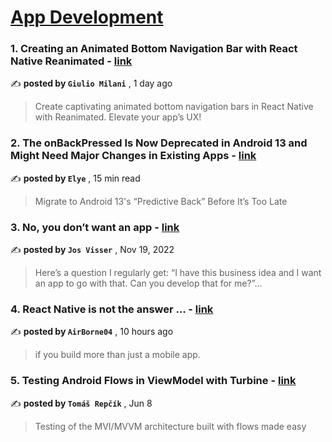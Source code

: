 
<h1><a href=https://medium.com/tag/mobile-app-development/recommended target="_blank" rel="noopener noreferrer">App Development</a></h1>
<h3>1. Creating an Animated Bottom Navigation Bar with React Native Reanimated - <a href=https://medium.com/stackademic/creating-an-animated-bottom-navigation-bar-with-react-native-reanimated-dac6e7542375?source=tag_recommended_feed---------0-84----------mobile_app_development----------7c1bbedf_f1e2_4b88_a59e_5a2f5d95e23e------- target="_blank" rel="noopener noreferrer">link</a></h3>

✍️ **posted by `Giulio Milani`** <date> , 1 day ago</date>

<blockquote>Create captivating animated bottom navigation bars in React Native with Reanimated. Elevate your app’s UX!</blockquote>

<h3>2. The onBackPressed Is Now Deprecated in Android 13 and Might Need Major Changes in Existing Apps - <a href=https://medium.com/mobile-app-development-publication/migrate-to-android-13-predictive-back-soon-before-its-too-late-e1e1723f392?source=tag_recommended_feed---------1-107----------mobile_app_development----------7c1bbedf_f1e2_4b88_a59e_5a2f5d95e23e------- target="_blank" rel="noopener noreferrer">link</a></h3>

✍️ **posted by `Elye`** <date> , 15 min read</date>

<blockquote>Migrate to Android 13's “Predictive Back” Before It’s Too Late</blockquote>

<h3>3. No, you don’t want an app - <a href=https://medium.com/@josvisser/no-you-dont-want-an-app-fed11706db5c?source=tag_recommended_feed---------2-85----------mobile_app_development----------7c1bbedf_f1e2_4b88_a59e_5a2f5d95e23e------- target="_blank" rel="noopener noreferrer">link</a></h3>

✍️ **posted by `Jos Visser`** <date> , Nov 19, 2022</date>

<blockquote>Here’s a question I regularly get: “I have this business idea <explains> and I want an app to go with that. Can you develop that for me?”…</blockquote>

<h3>4. React Native is not the answer … - <a href=https://medium.com/@airborne04/react-native-is-not-the-answer-e1df1be30d6f?source=tag_recommended_feed---------3-84----------mobile_app_development----------7c1bbedf_f1e2_4b88_a59e_5a2f5d95e23e------- target="_blank" rel="noopener noreferrer">link</a></h3>

✍️ **posted by `AirBorne04`** <date> , 10 hours ago</date>

<blockquote>if you build more than just a mobile app.</blockquote>

<h3>5. Testing Android Flows in ViewModel with Turbine - <a href=https://medium.com/proandroiddev/testing-android-flows-in-viewmodel-with-turbine-ea9bae7e811a?source=tag_recommended_feed---------4-107----------mobile_app_development----------7c1bbedf_f1e2_4b88_a59e_5a2f5d95e23e------- target="_blank" rel="noopener noreferrer">link</a></h3>

✍️ **posted by `Tomáš Repčík`** <date> , Jun 8</date>

<blockquote>Testing of the MVI/MVVM architecture built with flows made easy</blockquote>

